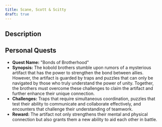 ```yaml
---
title: Scane, Scott & Scitty
draft: true
---
```

## Description



## Personal Quests
- **Quest Name:** "Bonds of Brotherhood"
- **Synopsis:** The kobold brothers stumble upon rumors of a mysterious artifact that has the power to strengthen the bond between allies. However, the artifact is guarded by traps and puzzles that can only be navigated by those who truly understand the power of unity. Together, the brothers must overcome these challenges to claim the artifact and further enhance their unique connection.
- **Challenges:** Traps that require simultaneous coordination, puzzles that test their ability to communicate and collaborate effectively, and encounters that challenge their understanding of teamwork.
- **Reward:** The artifact not only strengthens their mental and physical connection but also grants them a new ability to aid each other in battle.